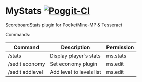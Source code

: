 # MyStats [![Poggit-CI](https://poggit.pmmp.io/ci.badge/CzechPMDevs/MyStats/MyStats)](https://poggit.pmmp.io/ci/CzechPMDevs/MyStats/MyStats)
ScoreboardStats plugin for PocketMine-MP &amp; Tesseract


Commands:

|Command|Description|Permission|
|-------|-----------|----------|
|/stats|Display player´s stats|ms.stats|
|/sedit economy|Set economy plugin|ms.edit|
|/sedit addlevel|Add level to levels list|ms.edit|
